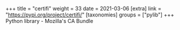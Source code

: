 +++
title = "certifi"
weight = 33
date = 2021-03-06
[extra]
link = "https://pypi.org/project/certifi/"
[taxonomies]
groups = ["pylib"]
+++
Python library - Mozilla's CA Bundle

